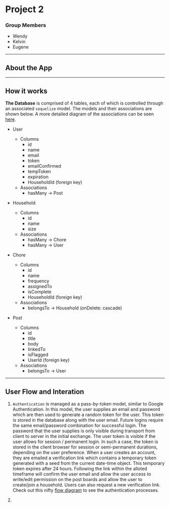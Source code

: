 # Project 2

### Group Members

- Wendy
- Kelvin
- Eugene

---

## About the App

---

## How it works

**The Database** is comprised of 4 tables, each of which is controlled through an associated `sequelize` model. The models and their associations are shown below. A more detailed diagram of the associations can be seen [here](images/dblayout.png).

- User

  - Columns
    - id
    - name
    - email
    - token
    - emailConfirmed
    - tempToken
    - expiration
    - HouseholdId (foreign key)
  - Associations
    - hasMany -> Post

- Household

  - Columns
    - id
    - name
    - size
  - Associations
    - hasMany -> Chore
    - hasMany -> User

- Chore

  - Columns
    - id
    - name
    - frequency
    - assignedTo
    - isComplete
    - HouseholdId (foreign key)
  - Associations
    - belongsTo -> Household (onDelete: cascade)

- Post
  - Columns
    - id
    - title
    - body
    - linkedTo
    - isFlagged
    - UserId (foreign key)
  - Associations
    - belongsTo -> User

---

## User Flow and Interation

1. `Authentication` is managed as a pass-by-token model, similar to Google Authentication. In this model, the user supplies an email and password which are then used to generate a random token for the user. This token is stored in the database along with the user email. Future logins require the same email/password combination for successful login. The password that the user supplies is only visible
   during transport from client to server in the initial exchange. The user token is visible if the user allows for session / permanent login. In such a case, the token is stored in the client browser for session or semi-permanent durations, depending on the user preference. When a user creates an account, they are emailed a verification link which contains a temporary token generated with a seed from the current date-time object. This temporary token expires after 24 hours. Following the link within the alloted timeframe will confirm the user email and allow the user access to write/edit permission on the post boards and allow the user to create/join a household. Users can also request a new verification link. Check out this nifty [flow diagram](images/auth-flow.png) to see the authentication processes.

2.
